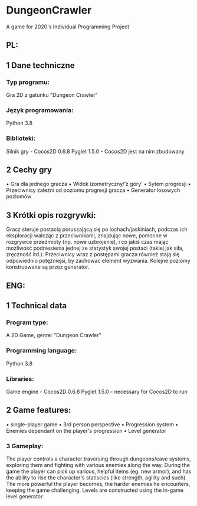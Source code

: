 # DungeonCrawler
A game for 2020's Individual Programming Project
## PL:
## 1 Dane techniczne 
### Typ programu: 
Gra 2D z gatunku "Dungeon Crawler"
### Język programowania: 
Python 3.8
### Biblioteki: 
Silnik gry - Cocos2D 0.6.8
Pyglet 1.5.0 - Cocos2D jest na nim zbudowany
## 2 Cechy gry 
  • Gra dla jednego gracza 
  • Widok izometryczny/’z góry’ 
  • Sytem progresji 
  • Przeciwnicy zależni od poziomu progresji gracza 
  • Generator losowych poziomów
## 3 Krótki opis rozgrywki: 
Gracz steruje postacią poruszającą się po lochach/jaskiniach, podczas ich eksploracji walcząc z przeciwnikami, znajdując nowe, pomocne w rozgrywce przedmioty (np. nowe uzbrojenie), i co jakiś czas mając możliwość podniesienia jednej ze statystyk swojej postaci (takiej jak siła, zręczność itd.). Przeciwnicy wraz z postępami gracza również stają się odpowiednio potężniejsi, by zachować element wyzwania. Kolejne poziomy konstruowane są przez generator.

## ENG:
## 1 Technical data
### Program type:
A 2D Game, genre: "Dungeon Crawler"
### Programming language:
Python 3.8
### Libraries:
Game engine - Cocos2D 0.6.8
Pyglet 1.5.0 - necessary for Cocos2D to run
## 2 Game features:
  • single-player game 
  • 3rd person perspective 
  • Progression system
  • Enemies dependant on the player's progression
  • Level generator
### 3 Gameplay:
The player controls a character traversing through dungeons/cave systems, exploring them and fighting with various enemies along the way. During the game the player can pick up various, helpful items (eg. new armor), and has the ability to rise the character's statiscics (like strength, agility and such). The more powerful the player becomes, the harder enemies he encounters, keeping the game challenging. Levels are constructed using the in-game level generator.
